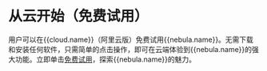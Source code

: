 # 从云开始（免费试用）

用户可以在{{cloud.name}}（阿里云版）免费试用{{nebula.name}}。无需下载和安装任何软件，只需简单的点击操作，即可在云端体验到{{nebula.name}}的强大功能。立即单击[免费试用](https://computenest.console.aliyun.com/user/cn-hangzhou/serviceInstanceCreate?)，探索{{nebula.name}}的魅力。